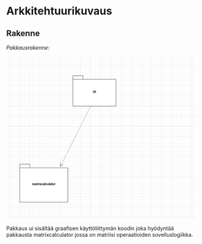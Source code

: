 # Arkkitehtuurikuvaus

## Rakenne

*Pakkausrakenne:* 

![Pakkausrakenne](./kuvat/arkkitehtuuri.png)

Pakkaus ui sisältää graafisen käyttöliittymän koodin joka hyödyntää pakkausta matrixcalculator jossa on matriisi operaatioiden sovelluslogiikka.
